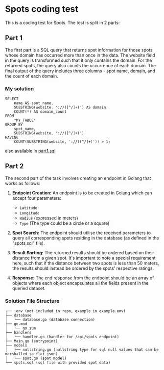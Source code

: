 # Spots coding test

This is a coding test for Spots. The test is split in 2 parts:

## Part 1

The first part is a SQL query that returns spot information for those spots whose domain has occurred more than once in the data. 
The website field in the query is transformed such that it only contains the domain.
For the returned spots, the query also counts the occurrence of each domain. 
The final output of the query includes three columns - spot name, domain, and the count of each domain.

### My solution
```postgresql
SELECT
    name AS spot_name,
    SUBSTRING(website, '://([^/]+)') AS domain,
    COUNT(*) AS domain_count
FROM
    "MY_TABLE"
GROUP BY
    spot_name,
    SUBSTRING(website, '://([^/]+)')
HAVING
    COUNT(SUBSTRING(website, '://([^/]+)')) > 1;
```
also available in [part1.sql](part1.sql)

## Part 2
The second part of the task involves creating an endpoint in Golang that works as follows:

1. **Endpoint Creation:** An endpoint is to be created in Golang which can accept four parameters:
    - `Latitude`
    - `Longitude`
    - `Radius` (expressed in meters)
    - `Type` (The type could be a circle or a square)

2. **Spot Search:** The endpoint should utilise the received parameters to query all corresponding spots residing in the database (as defined in the "spots.sql" file).

3. **Result Sorting:** The returned results should be ordered based on their distance from a given spot. It's important to note a special requirement here, such that if the distance between two spots is less than 50 meters, the results should instead be ordered by the spots' respective ratings.

4. **Response:** The end response from the endpoint should be an array of objects where each object encapsulates all the fields present in the queried dataset.

### Solution File Structure
```
┌── .env (not included in repo, example in example.env) 
├── database
│   └── database.go (database connection)
├── go.mod
│   └── go.sum
├── handlers
│   └── handler.go (handler for /api/spots endpoint)
├── Main.go (entrypoint)
├── models
│   ├── nullstring.go (nullstring type for sql null values that can be marshalled to flat json)
│   └── spot.go (spot model)
└── spots.sql (sql file with provided spot data)
```

